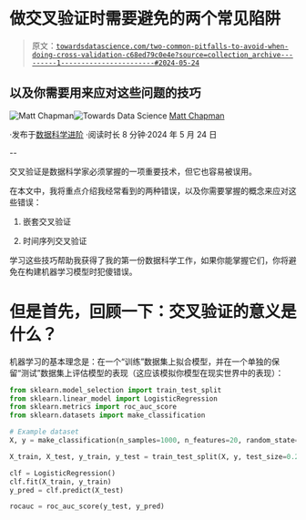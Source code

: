 # 做交叉验证时需要避免的两个常见陷阱

> 原文：[`towardsdatascience.com/two-common-pitfalls-to-avoid-when-doing-cross-validation-c68ed79c0e4e?source=collection_archive---------1-----------------------#2024-05-24`](https://towardsdatascience.com/two-common-pitfalls-to-avoid-when-doing-cross-validation-c68ed79c0e4e?source=collection_archive---------1-----------------------#2024-05-24)

## 以及你需要用来应对这些问题的技巧

[](https://medium.com/@mattchapmanmsc?source=post_page---byline--c68ed79c0e4e--------------------------------)![Matt Chapman](https://medium.com/@mattchapmanmsc?source=post_page---byline--c68ed79c0e4e--------------------------------)[](https://towardsdatascience.com/?source=post_page---byline--c68ed79c0e4e--------------------------------)![Towards Data Science](https://towardsdatascience.com/?source=post_page---byline--c68ed79c0e4e--------------------------------) [Matt Chapman](https://medium.com/@mattchapmanmsc?source=post_page---byline--c68ed79c0e4e--------------------------------)

·发布于[数据科学进阶](https://towardsdatascience.com/?source=post_page---byline--c68ed79c0e4e--------------------------------) ·阅读时长 8 分钟·2024 年 5 月 24 日

--

交叉验证是数据科学家必须掌握的一项重要技术，但它也容易被误用。

在本文中，我将重点介绍我经常看到的两种错误，以及你需要掌握的概念来应对这些错误：

1.  嵌套交叉验证

1.  时间序列交叉验证

学习这些技巧帮助我获得了我的第一份数据科学工作，如果你能掌握它们，你将避免在构建机器学习模型时犯傻错误。

# **但是首先，回顾一下：交叉验证的意义是什么？**

机器学习的基本理念是：在一个“训练”数据集上拟合模型，并在一个单独的保留“测试”数据集上评估模型的表现（这应该模拟你模型在现实世界中的表现）：

```py
from sklearn.model_selection import train_test_split
from sklearn.linear_model import LogisticRegression
from sklearn.metrics import roc_auc_score
from sklearn.datasets import make_classification

# Example dataset
X, y = make_classification(n_samples=1000, n_features=20, random_state=42)

X_train, X_test, y_train, y_test = train_test_split(X, y, test_size=0.2)

clf = LogisticRegression()
clf.fit(X_train, y_train)
y_pred = clf.predict(X_test)

rocauc = roc_auc_score(y_test, y_pred)
```
